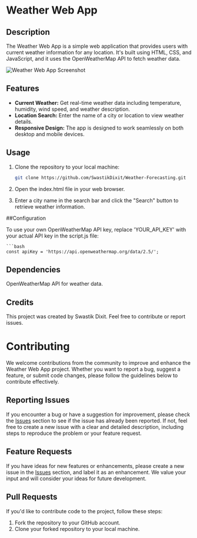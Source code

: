 # Weather Web App

## Description

The Weather Web App is a simple web application that provides users with current weather information for any location. It's built using HTML, CSS, and JavaScript, and it uses the OpenWeatherMap API to fetch weather data.

![Weather Web App Screenshot](screenshot.png)

## Features

- **Current Weather:** Get real-time weather data including temperature, humidity, wind speed, and weather description.
- **Location Search:** Enter the name of a city or location to view weather details.
- **Responsive Design:** The app is designed to work seamlessly on both desktop and mobile devices.

## Usage

1. Clone the repository to your local machine:

   ```bash
   git clone https://github.com/SwastikDixit/Weather-Forecasting.git
2. Open the index.html file in your web browser.
3. Enter a city name in the search bar and click the "Search" button to retrieve weather information.

##Configuration

To use your own OpenWeatherMap API key, replace 'YOUR_API_KEY' with your actual API key in the script.js file:

    ```bash
    const apiKey = 'https://api.openweathermap.org/data/2.5/';

## Dependencies

OpenWeatherMap API for weather data.

## Credits

This project was created by Swastik Dixit. Feel free to contribute or report issues.

# Contributing

We welcome contributions from the community to improve and enhance the Weather Web App project. Whether you want to report a bug, suggest a feature, or submit code changes, please follow the guidelines below to contribute effectively.

## Reporting Issues

If you encounter a bug or have a suggestion for improvement, please check the [Issues](https://github.com/your-username/weather-web-app/issues) section to see if the issue has already been reported. If not, feel free to create a new issue with a clear and detailed description, including steps to reproduce the problem or your feature request.

## Feature Requests

If you have ideas for new features or enhancements, please create a new issue in the [Issues](https://github.com/your-username/weather-web-app/issues) section, and label it as an enhancement. We value your input and will consider your ideas for future development.

## Pull Requests

If you'd like to contribute code to the project, follow these steps:

1. Fork the repository to your GitHub account.
2. Clone your forked repository to your local machine.
